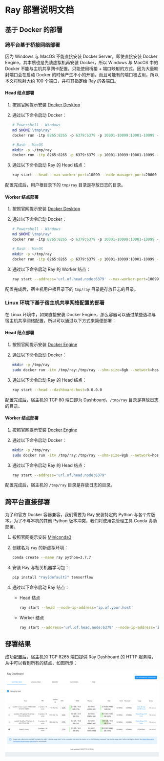 # Ray 部署说明文档

## 基于 Docker 的部署

### 跨平台基于桥接网络部署

因为 Windows 与 MacOS 不能直接安装 Docker Server，即使直接安装 Docker Engine，其本质也是先装虚拟机再安装 Docker，所以 Windows 与 MacOS 中的 Docker 不能与主机共享网卡配置，只能使用桥接 + 端口映射的方式。因为大量映射端口会在启动 Docker 的时候产生不小的开销，而且可能有的端口被占用，所以本文将映射大约 100 个端口，并将其指定给 Ray 的各端口。

#### Head 结点部署

1. 按照官网提示安装 [Docker Desktop](https://docs.docker.com/desktop/)
   
1. 通过以下命令启动 Docker：
   
   ```powershell
   # Powershell - Windows
   md $HOME'\tmp\ray'
   docker run -itp 8265:8265 -p 6379:6379 -p 10001-10099:10001-10099 -p 20000-20007:20000-20007 --shm-size=8gb -v $HOME'\tmp\ray:/tmp/ray' 'rayproject/ray-ml'
   ```
   
   ```bash
   # Bash - MacOS
   mkdir -p ~/tmp/ray
   docker run -itp 8265:8265 -p 6379:6379 -p 10001-10099:10001-10099 -p 20000-20007:20000-20007 --shm-size=8gb -v ~/tmp/ray:/tmp/ray 'rayproject/ray-ml'
   ```
   
3. 通过以下命令启动 Ray 的 Head 结点：
   
   ```bash
   ray start --head --max-worker-port=10099 --node-manager-port=20000 --object-manager-port=20001 --dashboard-host="0.0.0.0" --redis-shard-ports=20002,20003,20004,20005,20006,20007 --node-ip-address='ip.of.your.host'
   ```

配置完成后，用户根目录下的 `tmp/ray` 目录是存放日志的目录。

#### Worker 结点部署

1. 按照官网提示安装 [Docker Desktop](https://docs.docker.com/desktop/)

1. 通过以下命令启动 Docker：
   
   ```powershell
   # Powershell - Windows
   md $HOME'\tmp\ray'
   docker run -itp 8265:8265 -p 6379:6379 -p 10001-10099:10001-10099 -p 20000-20001:20000-20001 --shm-size=8gb -v $HOME'\tmp\ray:/tmp/ray' 'rayproject/ray-ml'
   ```
   
   ```bash
   # Bash - MacOS
   mkdir -p ~/tmp/ray
   docker run -itp 8265:8265 -p 6379:6379 -p 10001-10099:10001-10099 -p 20000-20001:20000-20001 --shm-size=8gb -v ~/tmp/ray:/tmp/ray 'rayproject/ray-ml'
   ```

2. 通过以下命令启动 Ray 的 Worker 结点：

   ```bash
   ray start --address='url.of.head.node:6379' --max-worker-port=10099 --node-manager-port=20000 --object-manager-port=20001 --node-ip-address='ip.of.your.host'
   ```

配置完成后，宿主机用户根目录下的 `tmp/ray` 目录是存放日志的目录。

### Linux 环境下基于宿主机共享网络配置的部署

在 Linux 环境中，如果直接安装 Docker Engine，那么容器可以通过某些选项与宿主机共享网络配置，所以可以通过以下方式来简便部署：

#### Head 结点部署

1. 按照官网提示安装 [Docker Engine](https://docs.docker.com/engine/install/)

2. 通过以下命令启动 Docker：

   ```bash
   mkdir -p /tmp/ray
   sudo docker run -itv /tmp/ray:/tmp/ray --shm-size=8gb --network=host rayproject/ray-ml
   ```

3. 通过以下命令启动 Ray 的 Head 结点：

   ```bash
   ray start --head --dashboard-host=0.0.0.0
   ```

配置完成后，宿主机的 TCP 80 端口即为 Dashboard，`/tmp/ray` 目录是存放日志的目录。

#### Worker 结点部署

1. 按照官网提示安装 [Docker Engine](https://docs.docker.com/engine/install/)

2. 通过以下命令启动 Docker：

   ```bash
   mkdir -p /tmp/ray
   sudo docker run -itv /tmp/ray:/tmp/ray --shm-size=8gb --network=host rayproject/ray-ml
   ```

3. 通过以下命令启动 Ray 的 Head 结点：

   ```bash
   ray start --address="url.of.head.node:6379"
   ```

配置完成后，宿主机的 `/tmp/ray` 目录是存放日志的目录。

## 跨平台直接部署

为了和官方 Docker 容器兼容，我们需要为 Ray 安装特定的 Python 与各个库版本。为了不与本机的其他 Python 版本冲突，我们将使用包管理工具 Conda 协助部署。

1. 按照官网提示安装 [Miniconda3](https://docs.conda.io/en/latest/miniconda.html)

2. 创建名为 `ray` 的新虚拟环境：

   ```bash
   conda create --name ray python=3.7.7
   ```

3. 安装 Ray 与相关机器学习包：

   ```bash
   pip install "ray[default]" tensorflow
   ```

4. 通过以下命令启动 Ray 结点：

   * Head 结点

     ```bash
     ray start --head --node-ip-address='ip.of.your.host'
     ```
   
   * Worker 结点
   
     ```bash
     ray start --address='url.of.head.node:6379' --node-ip-address='ip.of.your.host'
     ```

## 部署结果

成功配置后，宿主机的 TCP 8265 端口提供 Ray Dashboard 的 HTTP 服务端，从中可以看到所有的结点，如图所示：

<img src="pic/Dashboard.png" style="zoom:50%;" />
